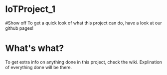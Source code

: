 # IoTProject_1

#Show off
To get a quick look of what this project can do, have a look at our github pages!

# What's what?
To get extra info on anything done in this project, check the wiki. Explination of everything done will be there.

